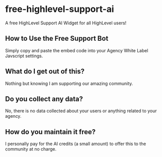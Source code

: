 # free-highlevel-support-ai
A free HighLevel Support AI Widget for all HighLevel users!

## How to Use the Free Support Bot
Simply copy and paste the embed code into your Agency White Label Javscript settings.

## What do I get out of this?
Nothing but knowing I am supporting our amazing community. 

## Do you collect any data?
No, there is no data collected about your users or anything related to your agency.

## How do you maintain it free?
I personally pay for the AI credits (a small amount) to offer this to the community at no charge.
